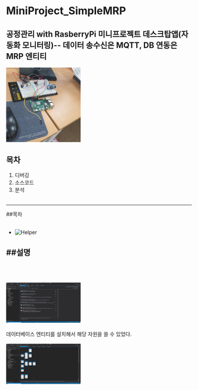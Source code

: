 # MiniProject_SimpleMRP
공정관리 with RasberryPi
미니프로젝트 데스크탑앱(자동화 모니터링)-- 데이터 송수신은 MQTT, DB 연동은 MRP 엔티티
-------------
<img src="https://github.com/ochestra365/MiniProject_SimpleMRP/blob/main/MRPApp/MRPApp/%EA%B9%83%EC%97%90%20%EC%98%AC%EB%A6%B4%20%EC%82%AC%EC%A7%84/%EC%84%BC%EC%8B%B1%20%EB%A8%B8%EC%8B%A0.jpg" width="40%" height="30%" >


목차
---------------
1. 디버깅
2. 소스코드
3. 분석
<br><br>
-------------
##목차<br><br>
* ![Helper](https://github.com/ochestra365/MiniProject_Desktop/blob/main/WpfSMSApp/Helper/Commons.cs)<br>

##설명
-------------

<br><br><br>
<img src="https://github.com/ochestra365/MiniProject_Desktop/blob/main/WpfSMSApp/WPF%EA%B9%83%ED%97%88%EB%B8%8C%EC%97%90%20%EC%98%AC%EB%A6%B4%20%EC%9D%B4%EB%AF%B8%EC%A7%80%20%EC%82%AC%EC%A7%84%EB%93%A4/%EB%88%84%EA%B2%9F%ED%8C%A8%ED%82%A4%EC%A7%80.png" width="40%" height="30%" ><br><br>
데이터베이스 엔티티를 설치해서 해당 자원을 쓸 수 있었다. <br><br>
<img src="https://github.com/ochestra365/MiniProject_Desktop/blob/main/WpfSMSApp/WPF%EA%B9%83%ED%97%88%EB%B8%8C%EC%97%90%20%EC%98%AC%EB%A6%B4%20%EC%9D%B4%EB%AF%B8%EC%A7%80%20%EC%82%AC%EC%A7%84%EB%93%A4/%EC%9D%B4%EB%AF%B8%EC%A7%80%2020210401001.png" width="40%" height="30%" ><br><br>




